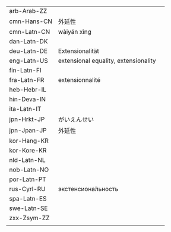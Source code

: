 | | | |
|-|-|-|
| arb-Arab-ZZ |  |  |
| cmn-Hans-CN | 外延性 |  |
| cmn-Latn-CN | wàiyán xìng |  |
| dan-Latn-DK |  |  |
| deu-Latn-DE | Extensionalität |  |
| eng-Latn-US | extensional equality, extensionality |  |
| fin-Latn-FI |  |  |
| fra-Latn-FR | extensionnalité |  |
| heb-Hebr-IL |  |  |
| hin-Deva-IN |  |  |
| ita-Latn-IT |  |  |
| jpn-Hrkt-JP | がいえんせい |  |
| jpn-Jpan-JP | 外延性 |  |
| kor-Hang-KR |  |  |
| kor-Kore-KR |  |  |
| nld-Latn-NL |  |  |
| nob-Latn-NO |  |  |
| por-Latn-PT |  |  |
| rus-Cyrl-RU | экстенсиона́льность |  |
| spa-Latn-ES |  |  |
| swe-Latn-SE |  |  |
| zxx-Zsym-ZZ |  |  |
|  |  |  |
